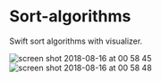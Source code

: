 # Sort-algorithms

Swift sort algorithms with visualizer.

![screen shot 2018-08-16 at 00 58 45](https://user-images.githubusercontent.com/32716620/44175676-9c9d9100-a0ef-11e8-98fa-4b078788a72c.png)
![screen shot 2018-08-16 at 00 58 48](https://user-images.githubusercontent.com/32716620/44175701-b0e18e00-a0ef-11e8-89bf-1fa4299912b3.png)
